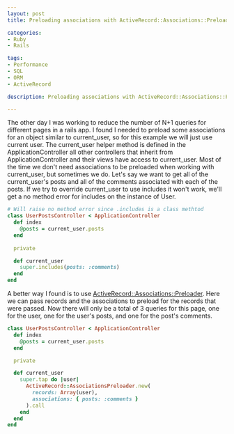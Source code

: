 ```yaml
---
layout: post
title: Preloading associations with ActiveRecord::Associations::Preloader

categories:
- Ruby
- Rails

tags:
- Performance
- SQL
- ORM
- ActiveRecord

description: Preloading associations with ActiveRecord::Associations::Preloader

---
```

The other day I was working to reduce the number of N+1 queries for different pages in a rails app.
I found I needed to preload some associations for an object similar to current_user,
so for this example we will just use current user. The current_user helper method 
is defined in the ApplicationController all other controllers that inherit from 
ApplicationController and their views have access to current_user.
Most of the time we don't need associations to be preloaded when working with 
current_user, but sometimes we do. Let's say we want to get all of the 
current_user's posts and all of the comments associated with each of the posts.
If we try to override current_user to use includes it won't work,
we'll get a no method error for includes on the instance of User.
```ruby
# Will raise no method error since .includes is a class methtod
class UserPostsController < ApplicationController
  def index
    @posts = current_user.posts
  end
  
  private

  def current_user
    super.includes(posts: :comments)
  end
end
```

A better way I found is to use [ActiveRecord::Associations::Preloader]. Here we
can pass records and the associations to preload for the
records that were passed. Now there will only be a total of 3 queries for this
page, one for the user, one for the user's posts, and one for the post's comments.

```ruby
class UserPostsController < ApplicationController
  def index
    @posts = current_user.posts
  end

  private

  def current_user
    super.tap do |user|
      ActiveRecord::AssociationsPreloader.new(
        records: Array(user),
        associations: { posts: :comments }
      ).call
    end
  end
end
```
[ActiveRecord::Associations::Preloader]: https://www.rubydoc.info/github/rails/rails/ActiveRecord%2FAssociations%2FPreloader:initialize

